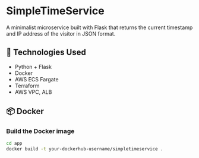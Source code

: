 # SimpleTimeService

A minimalist microservice built with Flask that returns the current timestamp and IP address of the visitor in JSON format.

## 🧱 Technologies Used

- Python + Flask
- Docker
- AWS ECS Fargate
- Terraform
- AWS VPC, ALB

## 📦 Docker

### Build the Docker image

```bash
cd app
docker build -t your-dockerhub-username/simpletimeservice .
